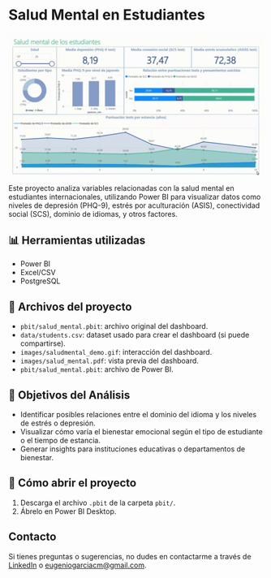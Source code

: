 # Salud Mental en Estudiantes

![Dashboard Preview](images/saludmental_demo.gif)

Este proyecto analiza variables relacionadas con la salud mental en estudiantes internacionales, utilizando Power BI para visualizar datos como niveles de depresión (PHQ-9), estrés por aculturación (ASIS), conectividad social (SCS), dominio de idiomas, y otros factores.

## 📊 Herramientas utilizadas
- Power BI
- Excel/CSV
- PostgreSQL

## 📁 Archivos del proyecto
- `pbit/salud_mental.pbit`: archivo original del dashboard.
- `data/students.csv`: dataset usado para crear el dashboard (si puede compartirse).
- `images/saludmental_demo.gif`: interacción del dashboard.
- `images/salud_mental.pdf`: vista previa del dashboard.
- `pbit/salud_mental.pbit`: archivo de Power BI.

## 📌 Objetivos del Análisis
- Identificar posibles relaciones entre el dominio del idioma y los niveles de estrés o depresión.
- Visualizar cómo varía el bienestar emocional según el tipo de estudiante o el tiempo de estancia.
- Generar insights para instituciones educativas o departamentos de bienestar.

## 🚀 Cómo abrir el proyecto
1. Descarga el archivo `.pbit` de la carpeta `pbit/`.
2. Ábrelo en Power BI Desktop.

## Contacto

Si tienes preguntas o sugerencias, no dudes en contactarme a través de [LinkedIn](http://www.linkedin.com/in/eugarciadata) o eugeniogarciacm@gmail.com.